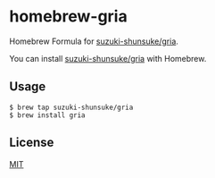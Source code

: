 # homebrew-gria

Homebrew Formula for [suzuki-shunsuke/gria](https://github.com/suzuki-shunsuke/gria).

You can install [suzuki-shunsuke/gria](https://github.com/suzuki-shunsuke/gria) with Homebrew.

## Usage

```
$ brew tap suzuki-shunsuke/gria
$ brew install gria
```

## License

[MIT](LICENSE)
